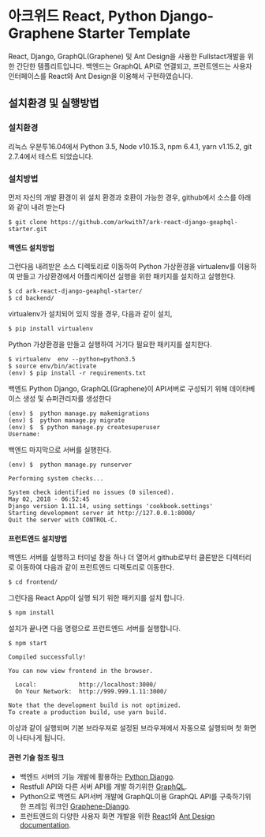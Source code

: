 # 아크위드 React, Python Django-Graphene Starter Template

React, Django, GraphQL(Graphene) 및 Ant Design을 사용한 Fullstact개발을 위한 간단한 템플리트입니다. 백엔드는 GraphQL API로 연결되고, 프런트엔드는 사용자 인터페이스를 React와 Ant Design을 이용해서 구현하였습니다.

## 설치환경 및 실행방법

### 설치환경
리눅스 우분투16.04에서 Python 3.5, Node v10.15.3, npm 6.4.1, yarn v1.15.2, git 2.7.4에서 테스트 되었습니다. 

### 설치방법
먼저 자신의 개발 환경이 위 설치 환경과 호환이 가능한 경우, github에서 소스를 아래와 같이 내려 받는다
```
$ git clone https://github.com/arkwith7/ark-react-django-geaphql-starter.git
```
#### 백엔드 설치방법
그런다음 내려받은 소스 디렉토리로 이동하여 Python 가상환경을 virtualenv를 이용하여 만들고 가상환경에서 어플리케이션 실행을 위한 패키지를 설치하고 실행한다.
```
$ cd ark-react-django-geaphql-starter/ 
$ cd backend/
```
virtualenv가 설치되어 있지 않을 경우, 다음과 같이 설치,
```
$ pip install virtualenv 
```
Python 가상환경을 만들고 실행하여 거기다 필요한 패키지를 설치한다.
```
$ virtualenv  env --python=python3.5
$ source env/bin/activate
(env) $ pip install -r requirements.txt
```
백엔드 Python Django, GraphQL(Graphene)이 API서버로 구성되기 위해 데이타베이스 생성 및 슈퍼관리자를 생성한다
```
(env) $  python manage.py makemigrations
(env) $  python manage.py migrate
(env) $  $ python manage.py createsuperuser
Username:
```
백엔드 마지막으로 서버를 실행한다.
```
(env) $  python manage.py runserver

Performing system checks...

System check identified no issues (0 silenced).
May 02, 2018 - 06:52:45
Django version 1.11.14, using settings 'cookbook.settings'
Starting development server at http://127.0.0.1:8000/
Quit the server with CONTROL-C.
```

#### 프런트엔드 설치방법
백엔드 서버를 실행하고 터미널 창을 하나 더 열어서 github로부터 클론받은 디렉터리로 이동하여 다음과 같이 프런트엔드 디렉토리로 이동한다.
```
$ cd frontend/
```
그런다음 React App이 실행 되기 위한 패키지를 설치 합니다.
```
$ npm install
```
설치가 끝나면 다음 명령으로 프런트엔드 서버를 실행합니다.
```
$ npm start

Compiled successfully!

You can now view frontend in the browser.

  Local:            http://localhost:3000/
  On Your Network:  http://999.999.1.11:3000/

Note that the development build is not optimized.
To create a production build, use yarn build.
```
이상과 같이 실행되며 기본 브라우져로 설정된 브라우져에서 자동으로 실행되며 첫 화면이 나타나게 됩니다.

#### 관련 기슬 참조 링크

* 백엔드 서버의 기능 개발에 활용하는 [Python Django](https://docs.djangoproject.com/en/2.0/intro/tutorial01/).
* Restfull API와 다른 서버 API를 개발 하기위한 [GraphQL](https://www.howtographql.com/basics/0-introduction/).
* Python으로 백엔드 API서버 개발에 GraphQL이용 GraphQL API를 구축하기위한 프레임 워크인 [Graphene-Django](https://docs.graphene-python.org/projects/django/en/latest/).
* 프런트엔드의 다양한 사용자 화면 개발을 위한 [React](https://reactjs.org/tutorial/tutorial.html)와 [Ant Design documentation](https://ant.design/docs/react/introduce). 
